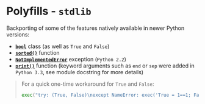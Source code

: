 # Polyfills - `stdlib`

Backporting of some of the features natively available in newer Python versions:

- [**`bool`**](future_types/bool.py) class (as well as `True` and `False`)
- [**`sorted()`**](sorted.py) function
- [**`NotImplementedError`**](exceptions.py) exception (`Python 2.2`)
- [**`print()`**](print.py) function (keyword arguments such as `end` or `sep` were added in `Python 3.3`, see module docstring for more details)

> For a quick one-time workaround for `True` and `False`:
>
> ```python
> exec("try: (True, False)\nexcept NameError: exec('True = 1==1; False = 1==0')")
> ```
